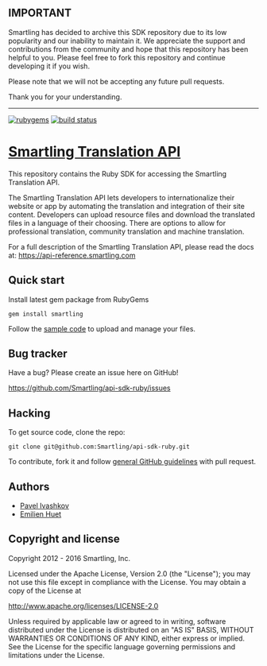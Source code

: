 IMPORTANT
---
Smartling has decided to archive this SDK repository due to its low popularity and our inability to maintain it. We appreciate the support and contributions from the community and hope that this repository has been helpful to you. Please feel free to fork this repository and continue developing it if you wish.

Please note that we will not be accepting any future pull requests.

Thank you for your understanding.

---

[![rubygems](https://img.shields.io/gem/v/smartling.svg)](https://rubygems.org/gems/smartling)
[![build status](https://travis-ci.org/Smartling/api-sdk-ruby.svg)](https://travis-ci.org/Smartling/api-sdk-ruby)

[Smartling Translation API](http://docs.smartling.com)
=================

This repository contains the Ruby SDK for accessing the Smartling Translation API.

The Smartling Translation API lets developers to internationalize their website or app by automating the translation and integration of their site content.
Developers can upload resource files and download the translated files in a language of their choosing. There are options to allow for professional translation, community translation and machine translation.

For a full description of the Smartling Translation API, please read the docs at: https://api-reference.smartling.com


Quick start
-----------

Install latest gem package from RubyGems

`gem install smartling`

Follow the [sample code](https://github.com/Smartling/api-sdk-ruby/tree/master/samples) to upload and manage your files.


Bug tracker
-----------

Have a bug? Please create an issue here on GitHub!

https://github.com/Smartling/api-sdk-ruby/issues


Hacking
-------

To get source code, clone the repo:

`git clone git@github.com:Smartling/api-sdk-ruby.git`

To contribute, fork it and follow [general GitHub guidelines](http://help.github.com/fork-a-repo/) with pull request.


Authors
-------

* [Pavel Ivashkov](https://github.com/paiv)
* [Emilien Huet](https://github.com/emilienh)


Copyright and license
---------------------

Copyright 2012 - 2016 Smartling, Inc.

Licensed under the Apache License, Version 2.0 (the "License");
you may not use this file except in compliance with the License.
You may obtain a copy of the License at

   http://www.apache.org/licenses/LICENSE-2.0

Unless required by applicable law or agreed to in writing, software
distributed under the License is distributed on an "AS IS" BASIS,
WITHOUT WARRANTIES OR CONDITIONS OF ANY KIND, either express or implied.
See the License for the specific language governing permissions and
limitations under the License.
